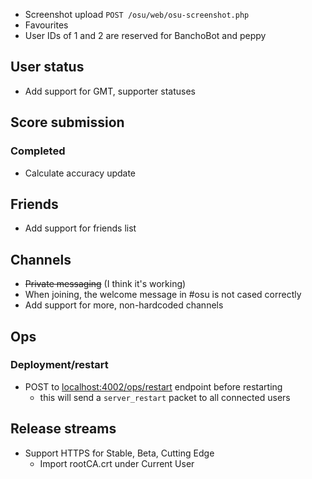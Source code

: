 - Screenshot upload `POST /osu/web/osu-screenshot.php`
- Favourites
- User IDs of 1 and 2 are reserved for BanchoBot and peppy

## User status

- Add support for GMT, supporter statuses

## Score submission

### Completed
- Calculate accuracy update

## Friends

- Add support for friends list

## Channels

- ~~Private messaging~~ (I think it's working)
- When joining, the welcome message in #osu is not cased correctly
- Add support for more, non-hardcoded channels

## Ops

### Deployment/restart

- POST to [localhost:4002/ops/restart](localhost:4002/ops/restart) endpoint before restarting
  - this will send a `server_restart` packet to all connected users

## Release streams

- Support HTTPS for Stable, Beta, Cutting Edge
  - Import rootCA.crt under Current User

